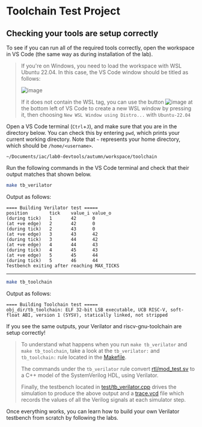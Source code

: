 # Toolchain Test Project

## Checking your tools are setup correctly

To see if you can run all of the required tools correctly, open the workspace in VS Code (the same way as during installation of the lab).

> If you're on Windows, you need to load the workspace with WSL Ubuntu 22.04. In this case, the VS Code window should be titled as follows:
>
> ![image](https://user-images.githubusercontent.com/1413854/196061022-afe07888-2956-4c38-8702-e99b246be5cb.png)
>
> If it does not contain the WSL tag, you can use the button ![image](https://user-images.githubusercontent.com/1413854/196477312-9149e66e-3e31-4a98-bf19-f649bff29083.png) at the bottom left of VS Code to create a new WSL window by pressing it, then choosing `New WSL Window using Distro...` with `Ubuntu-22.04`



Open a VS Code terminal (`Ctrl`+`J`), and make sure that you are in the directory below. You can check this by entering `pwd`, which prints your current working directory. Note that `~` represents your home directory, which should be `/home/<username>`.

```
~/Documents/iac/lab0-devtools/autumn/workspace/toolchain
```

Run the following commands in the VS Code terminal and check that their output matches that shown below.

```bash
make tb_verilator
```
Output as follows:
```plaintext
==== Building Verilator test =====
position        tick    value_i value_o
(during tick)   1       42      0
(at +ve edge)   2       42      0
(during tick)   2       43      0
(at +ve edge)   3       43      42
(during tick)   3       44      42
(at +ve edge)   4       44      43
(during tick)   4       45      43
(at +ve edge)   5       45      44
(during tick)   5       46      44
Testbench exiting after reaching MAX_TICKS
```

---

```bash
make tb_toolchain
```
Output as follows:
```plaintext
==== Building Toolchain test =====
obj_dir/tb_toolchain: ELF 32-bit LSB executable, UCB RISC-V, soft-float ABI, version 1 (SYSV), statically linked, not stripped
```

If you see the same outputs, your Verilator and riscv-gnu-toolchain are setup correctly!

> To understand what happens when you run `make tb_verilator` and `make tb_toolchain`, take a look at the `tb_verilator:` and `tb_toolchain:` rule located in the [Makefile](./Makefile).
>
> The commands under the `tb_verilator` rule convert [rtl/mod_test.sv](./rtl/mod_test.sv) to a C++ model of the SystemVerilog HDL, using Verilator.
>
> Finally, the testbench located in [test/tb_verilator.cpp](./test/tb_verilator.cpp) drives the simulation to produce the above output and a [trace.vcd](./trace.vcd) file which records the values of all the Verilog signals at each simulator step.

Once everything works, you can learn how to build your own Verilator testbench from scratch by following the labs.

